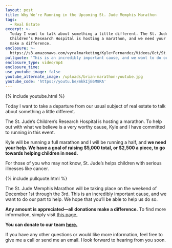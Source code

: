 ```yaml
---
layout: post
title: Why We're Running in the Upcoming St. Jude Memphis Marathon
tags:
  - Real Estate
excerpt: >-
  Today I want to talk about something a little different. The St. Jude’s
  Children’s Research Hospital is hosting a marathon, and we need your help to
  make a difference.
enclosure: >-
  https://s3.amazonaws.com/vyralmarketing/Kyle+Fernandez/Videos/Oct/St.+Louis+County+Real+Estate-+You+Can+Make+a+Difference+for+Kids+in+Need.mp4
pullquote: 'This is an incredibly important cause, and we want to do our part to help.'
enclosure_type: video/mp4
enclosure_time:
use_youtube_image: false
youtube_alternate_image: /uploads/brian-marathon-youtube.jpg
youtube_code: 'https://youtu.be/mkkIjE6M8RA'
---
```



{% include youtube.html %}

Today I want to take a departure from our usual subject of real estate to talk about something a little different.

The St. Jude’s Children’s Research Hospital is hosting a marathon. To help out with what we believe is a very worthy cause, Kyle and I have committed to running in this event.

Kyle will be running a full marathon and I will be running a half, and **we need your help. We have a goal of raising $5,000 total, or $2,500 a piece, to go towards helping children in need.**

For those of you who may not know, St. Jude’s helps children with serious illnesses like cancer.

{% include pullquote.html %}

The St. Jude Memphis Marathon will be taking place on the weekend of December 1st through the 3rd. This is an incredibly important cause, and we want to do our part to help. We hope that you’ll be able to help us do so.

**Any amount is appreciated—all donations make a difference.** To find more information, simply visit [this page.](https://www.stjude.org/get-involved/at-play/fitness-for-st-jude/memphis-marathon/races/marathon.html)

**You can donate to our team [here.](http://fundraising.stjude.org/site/TR/Heroes/Heroes?pg=team&amp;fr_id=67039&amp;team_id=204911)**

If you have any other questions or would like more information, feel free to give me a call or send me an email. I look forward to hearing from you soon.